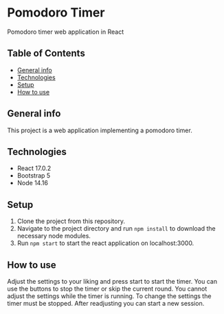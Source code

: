 # Pomodoro Timer
Pomodoro timer web application in React

## Table of Contents
* [General info](#general-info)
* [Technologies](#technologies)
* [Setup](#setup)
* [How to use](#how-to-use)

## General info
This project is a web application implementing a pomodoro timer. 

## Technologies
* React 17.0.2
* Bootstrap 5
* Node 14.16

## Setup
1. Clone the project from this repository.
2. Navigate to the project directory and run ```npm install``` to download the necessary node modules.
3. Run ```npm start``` to start the react application on localhost:3000.

## How to use
Adjust the settings to your liking and press start to start the timer. You can use the buttons to stop the timer or skip the current round. You cannot adjust the settings while the timer is running. To change the settings the timer must be stopped. After readjusting you can start a new session.


